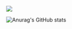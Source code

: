 <a href="https://bigsik.tistory.com/" target="_blank"><img src="https://img.shields.io/badge/뱃지레이블-배경색?style=뱃지모양&logo=로고&logoColor=black"/></a>

![Anurag's GitHub stats](https://github-readme-stats.vercel.app/api?username=ringkoo&show_icons=true&theme=radical)
